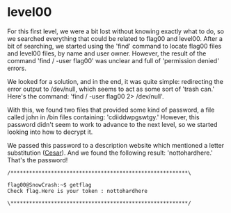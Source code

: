 # level00

For this first level, we were a bit lost without knowing exactly what to do, so we searched everything that could be related to flag00 and level00. After a bit of searching, we started using the 'find' command to locate flag00 files and level00 files, by name and user owner. 
However, the result of the command 'find / -user flag00' was unclear and full of 'permission denied' errors.

We looked for a solution, and in the end, it was quite simple: redirecting the error output to /dev/null, which seems to act as some sort of 'trash can.' Here's the command: 'find / -user flag00 2> /dev/null'.

With this, we found two files that provided some kind of password, a file called john in /bin files containing: 'cdiiddwpgswtgy.'
However, this password didn't seem to work to advance to the next level, so we started looking into how to decrypt it.

We passed this password to a description website which mentioned a letter substitution ([Cesar](https://www.dcode.fr/chiffre-cesar)). And we found the following result: 'nottohardhere.' That's the password!

```
/*********************************************************\

flag00@SnowCrash:~$ getflag
Check flag.Here is your token : nottohardhere

\*********************************************************/
```